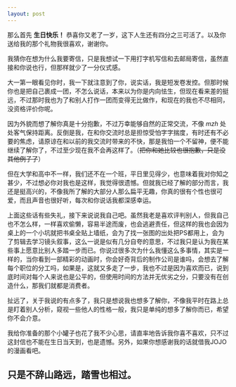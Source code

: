 ```yaml
---
layout: post
---
```

那么首先 **生日快乐！** 恭喜你又老了一岁，这下人生还有四分之三可活了。以及你送给我的那个礼物我很喜欢，谢谢你。

我猜你在想为什么我要寄信，只是我想试一下用打字机写信和去邮局寄信，虽然直接和你说也行，但那样就少了一分仪式感。

大一第一眼看见你时，我一下就注意到了你，说实话，我是短发卷发控。但那时候你也是把自己裹成一团，不怎么说话，本来以为你是内向怯生，但现在看来差的挺远，不过那时我也为了和别人打作一团而变得无比做作，和现在的我也不尽相同，没资格评价你呢。

因为外貌而想了解你真是十分抱歉，不过万幸能够自然的正常交流，不像 *mzh* 处处客气保持距离。反倒是我，在和你交流时总是担惊受怕字字揣度，有时还有不必要的焦虑，请原谅在和以前的我交流时带来的不快，那是我怕一个不留神，便不能继续了解你了，不过至少现在我不会再这样了。（~~把你和她比较也很抱歉，只是没其他例子了~~）

但在大学和高中不一样，我们还不在一个班，平日里见得少，也意味着我对你知之甚少，不过想必你对我也是这样，我觉得很遗憾。但就我已经了解的部分而言，我还是挺高兴的，不像我所了解的大部分人那么扁平无趣，你真的很有个性也很可爱，而且声音也很好听，每次和你说话我都深感幸运。

上面这些话有些失礼，接下来说说我自己吧。虽然我老是喜欢评判别人，但我自己也不怎么样，一样喜欢偷懒，容易半途而废，也会逃避责任，但这样的我也会因为桌上的一个小坑就把书桌全贴上墙纸，会为了找一张图的出处把PS都用上，会为了剪辑去学习镜头叙事，这么一说是似有几分自夸的意思，不过我只是认为我在某些事上愿意比别人多踏一步而已。你说过很多次为什么我懂这么多事情，其实是一样的，当你看到一部精彩的动画时，你会好奇背后的制作公司是谁吗，会想去了解每个职位的分工吗，如果是，这就又多走了一步，我也不过是因为喜欢而已，说到底时间对每个人来说也是公平的，但使用时间的方法并无优劣之分，只要没有在创造什么，那我们就都是消费者。

扯远了，关于我说的有点多了，我只是想说我也想多了解你，不像我平时在路上总是盯着别人分析，窥视一些他人的性格一般，我只是单纯的想多了解你而已，希望你不会介意。

我给你准备的那个小罐子也花了我不少心思，请直率地告诉我你喜不喜欢，只不过这封信也不能在生日当天到，也是遗憾。另外，如果你想感谢我的话就借我JOJO的漫画看吧。

只是不辞山路远，踏雪也相过。
---
